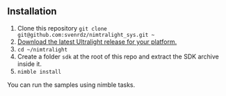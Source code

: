 ## Installation

1. Clone this repository `git clone git@github.com:svenrdz/nimtralight_sys.git ~`
2. [Download the latest Ultralight release for your platform.](https://github.com/ultralight-ux/Ultralight/releases)
3. `cd ~/nimtralight`
4. Create a folder `sdk` at the root of this repo and extract the SDK archive inside it.
5. `nimble install`

You can run the samples using nimble tasks.
